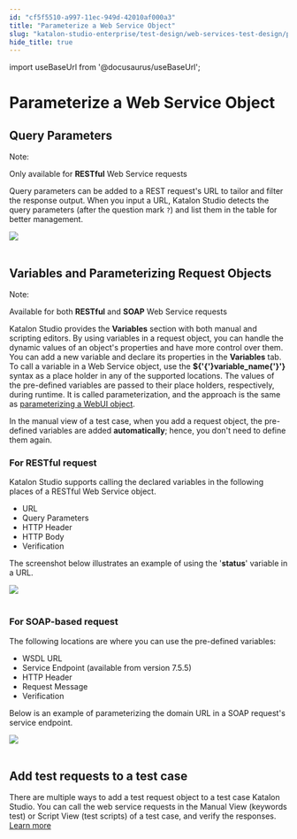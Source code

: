 ```yaml
---
id: "cf5f5510-a997-11ec-949d-42010af000a3"
title: "Parameterize a Web Service Object"
slug: "katalon-studio-enterprise/test-design/web-services-test-design/parameterize-a-web-service-object"
hide_title: true
---
```

import useBaseUrl from '@docusaurus/useBaseUrl';

    

# <a id="id_parameterize-a-web-service-object" class="anchor_top_offset"/><a id="ariaid-title1" class="anchor_top_offset"/>Parameterize a Web Service Object

    
    
  
    

## <a id="id_1" class="anchor_top_offset"/>Query Parameters

    
      
<div xmlns="http://www.w3.org/1999/xhtml" className="note note note_note"><span className="note__title">Note:</span> 
  <p className="p">Only available for <strong className="ph b">RESTful</strong> Web Service
    requests</p>
</div>
      
<p xmlns="http://www.w3.org/1999/xhtml" className="p">Query parameters can be added to a REST request's URL   to tailor and filter the response output. When you input a   URL, Katalon Studio detects the query parameters (after the   question mark <code className="ph codeph">?</code>) and list them in the table for better   management.</p> 
      
<p xmlns="http://www.w3.org/1999/xhtml" className="p">   <img className="image" src={useBaseUrl("https://github.com/katalon-studio/docs-images/raw/master/katalon-studio/docs/updated-parameterize-a-web-service-object/Screen-Shot-2018-09-18-at-5.04.18-PM.png")} /><br /><br /> </p> 
    
  
    

## <a id="id_2" class="anchor_top_offset"/>Variables and Parameterizing Request Objects

    
      
<div xmlns="http://www.w3.org/1999/xhtml" className="note note note_note"><span className="note__title">Note:</span> 
  <p className="p">Available for both <strong className="ph b">RESTful</strong> and
    <strong className="ph b">SOAP</strong> Web Service requests</p>
</div>
      
<p xmlns="http://www.w3.org/1999/xhtml" className="p">Katalon Studio provides the <strong className="ph b">Variables</strong> section   with both manual and scripting editors. By using variables in a   request object, you can handle the dynamic values of an object's   properties and have more control over them. You can add a new   variable and declare its properties in   the <strong className="ph b">Variables</strong> tab. To call a variable in a   Web Service object, use the <strong className="ph b">${'{'}variable_name{'}'}</strong>   syntax as a place holder in any of the supported locations.   The values of the pre-defined variables are passed to their place   holders, respectively, during runtime. It is called   parameterization, and the approach is the same as <a className="xref j-external-link" href="https://docs.katalon.com/katalon-studio/docs/manage-web-test-object.html#parameterize-web-test-objects" target="_blank">parameterizing     a WebUI object</a>.</p> 
      
<p xmlns="http://www.w3.org/1999/xhtml" className="p">In the manual view of a test case, when you add a request   object, the pre-defined variables are added   <strong className="ph b">automatically</strong>; hence, you don't need to define   them again.</p> 
    
          
      

### <a id="id_3" class="anchor_top_offset"/>For RESTful request

      
        
<p xmlns="http://www.w3.org/1999/xhtml" className="p">Katalon Studio supports calling the declared variables in the   following places of a RESTful Web Service object.</p> 
        
<ul xmlns="http://www.w3.org/1999/xhtml" className="ul">   <li className="li">URL</li>   <li className="li">Query Parameters</li>   <li className="li">HTTP Header</li>   <li className="li">HTTP Body</li>   <li className="li">Verification</li> </ul> 
        
<p xmlns="http://www.w3.org/1999/xhtml" className="p">The screenshot below illustrates an example of using the   '<strong className="ph b">status</strong>' variable in a URL.</p> 
        
<p xmlns="http://www.w3.org/1999/xhtml" className="p">   <img className="image" src={useBaseUrl("https://github.com/katalon-studio/docs-images/raw/master/katalon-studio/docs/updated-parameterize-a-web-service-object/Screen-Shot-2018-09-18-at-5.10.01-PM.png")} /><br /><br /> </p> 
      
    
      

### <a id="id_4" class="anchor_top_offset"/>For SOAP-based request

      
        
<p xmlns="http://www.w3.org/1999/xhtml" className="p">The following locations are where you can use the pre-defined   variables:</p> 
        
<ul xmlns="http://www.w3.org/1999/xhtml" className="ul">   <li className="li">WSDL URL</li>   <li className="li">Service Endpoint (available from version 7.5.5)</li>   <li className="li">HTTP Header</li>   <li className="li">Request Message</li>   <li className="li">Verification</li> </ul> 
        
<p xmlns="http://www.w3.org/1999/xhtml" className="p">Below is an example of parameterizing the domain URL in a SOAP   request's service endpoint.</p> 
        
<p xmlns="http://www.w3.org/1999/xhtml" className="p">   <img className="image" src={useBaseUrl("https://github.com/katalon-studio/docs-images/raw/master/katalon-studio/docs/parameterize-a-web-service-object/soap-endpoint.png")} /><br /><br /> </p> 
      
    
    

## <a id="id_5" class="anchor_top_offset"/>Add test requests to a test case

    
      
<p xmlns="http://www.w3.org/1999/xhtml" className="p">There are multiple ways to add a test request object to a test   case Katalon Studio. You can call the web service requests in the   Manual View (keywords test) or Script View (test scripts) of a test   case, and verify the responses. <a className="xref j-external-link" href="https://docs.katalon.com/katalon-studio/docs/using-web-services-in-a-test-case.html" target="_blank">Learn     more</a> </p> 
    
  
